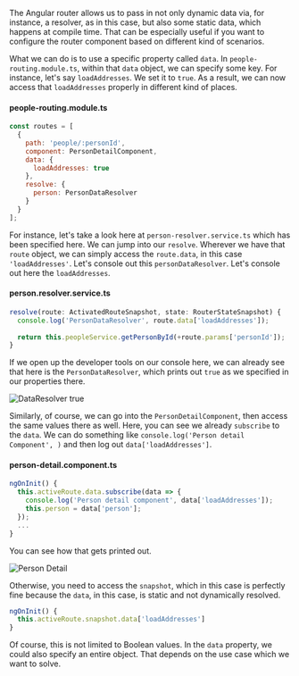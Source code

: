 The Angular router allows us to pass in not only dynamic data via, for instance, a resolver, as in this case, but also some static data, which happens at compile time. That can be especially useful if you want to configure the router component based on different kind of scenarios.

What we can do is to use a specific property called `data`. In `people-routing.module.ts`, within that `data` object, we can specify some key. For instance, let's say `loadAddresses`. We set it to `true`. As a result, we can now access that `loadAddresses` properly in different kind of places.

#### people-routing.module.ts
```javascript
const routes = [
  {
    path: 'people/:personId',
    component: PersonDetailComponent,
    data: {
      loadAddresses: true
    },
    resolve: {
      person: PersonDataResolver
    }
  }
];
```

For instance, let's take a look here at `person-resolver.service.ts` which has been specified here. We can jump into our `resolve`. Wherever we have that `route` object, we can simply access the `route.data`, in this case `'loadAddresses'`. Let's console out this `personDataResolver`. Let's console out here the `loadAddresses`. 

#### person.resolver.service.ts
```javascript
resolve(route: ActivatedRouteSnapshot, state: RouterStateSnapshot) {
  console.log('PersonDataResolver', route.data['loadAddresses']);
  
  return this.peopleService.getPersonById(+route.params['personId']);
}
```

If we open up the developer tools on our console here, we can already see that here is the `PersonDataResolver`, which prints out `true` as we specified in our properties there.

![DataResolver true](https://res.cloudinary.com/dg3gyk0gu/image/upload/v1543355066/transcript-images/angular-pass-static-data-to-a-component-as-part-of-the-route-transition-in-angular-dataresolver-true.png)

Similarly, of course, we can go into the `PersonDetailComponent`, then access the same values there as well. Here, you can see we already `subscribe` to the `data`. We can do something like `console.log('Person detail Component', )` and then log out `data['loadAddresses']`. 

#### person-detail.component.ts
```javascript
ngOnInit() {
  this.activeRoute.data.subscribe(data => {
    console.log('Person detail component', data['loadAddresses']);
    this.person = data['person'];
  });
  ...
}
```

You can see how that gets printed out.

![Person Detail](https://res.cloudinary.com/dg3gyk0gu/image/upload/v1543355066/transcript-images/angular-pass-static-data-to-a-component-as-part-of-the-route-transition-in-angular-person-detail.png)

Otherwise, you need to access the `snapshot`, which in this case is perfectly fine because the `data`, in this case, is static and not dynamically resolved. 

```javascript
ngOnInit() {
  this.activeRoute.snapshot.data['loadAddresses']
}
```

Of course, this is not limited to Boolean values. In the `data` property, we could also specify an entire object. That depends on the use case which we want to solve.